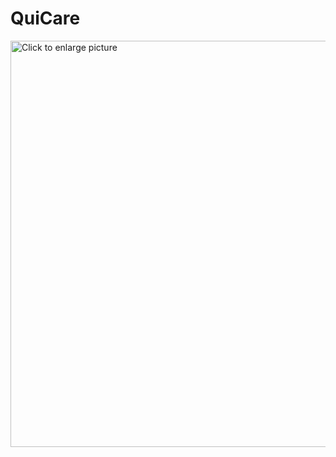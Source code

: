 # QuiCare
<a href="https://drive.google.com/uc?export=view&id=1iqKyUvQPSxr0oHKfUYLORo2bmqvb4Uno"><img src="https://drive.google.com/uc?export=view&id=1iqKyUvQPSxr0oHKfUYLORo2bmqvb4Uno" style="width: 650px; max-width: 100%; height: auto" title="Click to enlarge picture" />